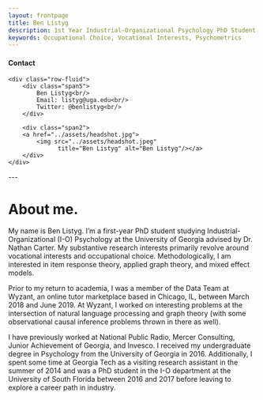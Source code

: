 ```yaml
---
layout: frontpage
title: Ben Listyg
description: 1st Year Industrial-Organizational Psychology PhD Student at the University of Georgia
keywords: Occupational Choice, Vocational Interests, Psychometrics
---
```


<div class="container">
<h4><a name="Contact"></a>Contact</h4>

    <div class="row-fluid">
        <div class="span5">
            Ben Listyg<br/>
            Email: listyg@uga.edu<br/>
            Twitter: @benlistyg<br/>
        </div>

        <div class="span2">
        <a href="../assets/headshot.jpg">
            <img src="../assets/headshot.jpeg"
                  title="Ben Listyg" alt="Ben Listyg"/></a>
        </div>
    </div>
</div>
---

# About me.

My name is Ben Listyg. I’m a first-year PhD student studying Industrial-Organizational (I-O) Psychology at the University of Georgia advised by Dr. Nathan Carter. My substantive research interests primarily revolve around vocational interests and occupational choice. Methodologically, I am interested in item response theory, applied graph theory, and mixed effect models.

Prior to my return to academia, I was a member of the Data Team at Wyzant, an online tutor marketplace based in Chicago, IL, between March 2018 and June 2019. At Wyzant, I worked on interesting problems at the intersection of natural language processing and graph theory (with some observational causal inference problems thrown in there as well).

I have previously worked at National Public Radio, Mercer Consulting, Junior Achievement of Georgia, and Invesco. I received my undergraduate degree in Psychology from the University of Georgia in 2016. Additionally, I spent some time at Georgia Tech as a visiting research assistant in the summer of 2014 and was a PhD student in the I-O department at the University of South Florida between 2016 and 2017 before leaving to explore a career path in industry.
